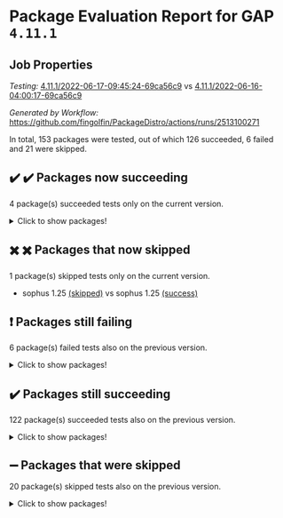 # Package Evaluation Report for GAP `4.11.1`

## Job Properties

*Testing:* [4.11.1/2022-06-17-09:45:24-69ca56c9](https://github.com/fingolfin/PackageDistro/blob/data/reports/4.11.1/2022-06-17-09:45:24-69ca56c9) vs [4.11.1/2022-06-16-04:00:17-69ca56c9](https://github.com/fingolfin/PackageDistro/blob/data/reports/4.11.1/2022-06-16-04:00:17-69ca56c9)

*Generated by Workflow:* https://github.com/fingolfin/PackageDistro/actions/runs/2513100271

In total, 153 packages were tested, out of which 126 succeeded, 6 failed and 21 were skipped.

## :heavy_check_mark: :heavy_check_mark: Packages now succeeding

4 package(s) succeeded tests only on the current version.
<details><summary>Click to show packages!</summary>

- fr 2.4.8 [(success)](https://github.com/fingolfin/PackageDistro/runs/6929871607?check_suite_focus=true) vs fr 2.4.8 [(failure)](https://github.com/fingolfin/PackageDistro/runs/6911782749?check_suite_focus=true)
- nconvex 2020.11-04 [(success)](https://github.com/fingolfin/PackageDistro/runs/6929874030?check_suite_focus=true) vs nconvex 2020.11-04 [(failure)](https://github.com/fingolfin/PackageDistro/runs/6911785713?check_suite_focus=true)
- polenta 1.3.10 [(success)](https://github.com/fingolfin/PackageDistro/runs/6929874847?check_suite_focus=true) vs polenta 1.3.10 [(failure)](https://github.com/fingolfin/PackageDistro/runs/6911786505?check_suite_focus=true)
- resclasses 4.7.2 [(success)](https://github.com/fingolfin/PackageDistro/runs/6929875928?check_suite_focus=true) vs resclasses 4.7.2 [(failure)](https://github.com/fingolfin/PackageDistro/runs/6911787081?check_suite_focus=true)
</details>

## :heavy_multiplication_x: :heavy_multiplication_x: Packages that now skipped

1 package(s) skipped tests only on the current version.
- sophus 1.25 [(skipped)](https://github.com/fingolfin/PackageDistro/runs/6929876849?check_suite_focus=true) vs sophus 1.25 [(success)](https://github.com/fingolfin/PackageDistro/runs/6911787692?check_suite_focus=true)

## :exclamation: Packages still failing

6 package(s) failed tests also on the previous version.
<details><summary>Click to show packages!</summary>

- fining 1.4.1 [(failure)](https://github.com/fingolfin/PackageDistro/runs/6929871361?check_suite_focus=true)
- francy 1.2.4 [(failure)](https://github.com/fingolfin/PackageDistro/runs/6929871663?check_suite_focus=true)
- hap 1.39 [(failure)](https://github.com/fingolfin/PackageDistro/runs/6929872171?check_suite_focus=true)
- normalizinterface 1.3.2 [(failure)](https://github.com/fingolfin/PackageDistro/runs/6929874234?check_suite_focus=true)
- packagemanager 1.2 [(failure)](https://github.com/fingolfin/PackageDistro/runs/6929874622?check_suite_focus=true)
- recog 1.3.2 [(failure)](https://github.com/fingolfin/PackageDistro/runs/6929875684?check_suite_focus=true)
</details>

## :heavy_check_mark: Packages still succeeding

122 package(s) succeeded tests also on the previous version.
<details><summary>Click to show packages!</summary>

- ace 5.4 [(success)](https://github.com/fingolfin/PackageDistro/runs/6929869566?check_suite_focus=true)
- aclib 1.3.2 [(success)](https://github.com/fingolfin/PackageDistro/runs/6929869630?check_suite_focus=true)
- agt 0.2 [(success)](https://github.com/fingolfin/PackageDistro/runs/6929869701?check_suite_focus=true)
- alnuth 3.2.1 [(success)](https://github.com/fingolfin/PackageDistro/runs/6929869759?check_suite_focus=true)
- anupq 3.2.6 [(success)](https://github.com/fingolfin/PackageDistro/runs/6929869821?check_suite_focus=true)
- atlasrep 2.1.2 [(success)](https://github.com/fingolfin/PackageDistro/runs/6929869891?check_suite_focus=true)
- autodoc 2022.03.10 [(success)](https://github.com/fingolfin/PackageDistro/runs/6929869946?check_suite_focus=true)
- automata 1.15 [(success)](https://github.com/fingolfin/PackageDistro/runs/6929870009?check_suite_focus=true)
- automgrp 1.3.2 [(success)](https://github.com/fingolfin/PackageDistro/runs/6929870072?check_suite_focus=true)
- autpgrp 1.10.2 [(success)](https://github.com/fingolfin/PackageDistro/runs/6929870135?check_suite_focus=true)
- cap 2022.05-09 [(success)](https://github.com/fingolfin/PackageDistro/runs/6929870179?check_suite_focus=true)
- caratinterface 2.3.3 [(success)](https://github.com/fingolfin/PackageDistro/runs/6929870223?check_suite_focus=true)
- cddinterface 2020.06.24 [(success)](https://github.com/fingolfin/PackageDistro/runs/6929870265?check_suite_focus=true)
- circle 1.6.5 [(success)](https://github.com/fingolfin/PackageDistro/runs/6929870299?check_suite_focus=true)
- classicpres 1.22 [(success)](https://github.com/fingolfin/PackageDistro/runs/6929870338?check_suite_focus=true)
- cohomolo 1.6.10 [(success)](https://github.com/fingolfin/PackageDistro/runs/6929870378?check_suite_focus=true)
- congruence 1.2.4 [(success)](https://github.com/fingolfin/PackageDistro/runs/6929870418?check_suite_focus=true)
- corelg 1.56 [(success)](https://github.com/fingolfin/PackageDistro/runs/6929870464?check_suite_focus=true)
- crime 1.6 [(success)](https://github.com/fingolfin/PackageDistro/runs/6929870504?check_suite_focus=true)
- crisp 1.4.5 [(success)](https://github.com/fingolfin/PackageDistro/runs/6929870546?check_suite_focus=true)
- crypting 0.10 [(success)](https://github.com/fingolfin/PackageDistro/runs/6929870590?check_suite_focus=true)
- cryst 4.1.24 [(success)](https://github.com/fingolfin/PackageDistro/runs/6929870622?check_suite_focus=true)
- crystcat 1.1.9 [(success)](https://github.com/fingolfin/PackageDistro/runs/6929870658?check_suite_focus=true)
- ctbllib 1.3.4 [(success)](https://github.com/fingolfin/PackageDistro/runs/6929870694?check_suite_focus=true)
- cubefree 1.19 [(success)](https://github.com/fingolfin/PackageDistro/runs/6929870734?check_suite_focus=true)
- curlinterface 2.2.2 [(success)](https://github.com/fingolfin/PackageDistro/runs/6929870775?check_suite_focus=true)
- cvec 2.7.5 [(success)](https://github.com/fingolfin/PackageDistro/runs/6929870829?check_suite_focus=true)
- datastructures 0.2.7 [(success)](https://github.com/fingolfin/PackageDistro/runs/6929870880?check_suite_focus=true)
- deepthought 1.0.5 [(success)](https://github.com/fingolfin/PackageDistro/runs/6929870914?check_suite_focus=true)
- design 1.7 [(success)](https://github.com/fingolfin/PackageDistro/runs/6929870949?check_suite_focus=true)
- difsets 2.3.1 [(success)](https://github.com/fingolfin/PackageDistro/runs/6929870991?check_suite_focus=true)
- digraphs 1.5.3 [(success)](https://github.com/fingolfin/PackageDistro/runs/6929871033?check_suite_focus=true)
- edim 1.3.5 [(success)](https://github.com/fingolfin/PackageDistro/runs/6929871073?check_suite_focus=true)
- example 4.3.1 [(success)](https://github.com/fingolfin/PackageDistro/runs/6929871118?check_suite_focus=true)
- factint 1.6.3 [(success)](https://github.com/fingolfin/PackageDistro/runs/6929871163?check_suite_focus=true)
- ferret 1.0.7 [(success)](https://github.com/fingolfin/PackageDistro/runs/6929871253?check_suite_focus=true)
- fga 1.4.0 [(success)](https://github.com/fingolfin/PackageDistro/runs/6929871297?check_suite_focus=true)
- float 1.0.3 [(success)](https://github.com/fingolfin/PackageDistro/runs/6929871418?check_suite_focus=true)
- format 1.4.3 [(success)](https://github.com/fingolfin/PackageDistro/runs/6929871468?check_suite_focus=true)
- forms 1.2.7 [(success)](https://github.com/fingolfin/PackageDistro/runs/6929871509?check_suite_focus=true)
- fplsa 1.2.5 [(success)](https://github.com/fingolfin/PackageDistro/runs/6929871570?check_suite_focus=true)
- fwtree 1.3 [(success)](https://github.com/fingolfin/PackageDistro/runs/6929871707?check_suite_focus=true)
- gbnp 1.0.5 [(success)](https://github.com/fingolfin/PackageDistro/runs/6929871752?check_suite_focus=true)
- generalizedmorphismsforcap 2022.05-01 [(success)](https://github.com/fingolfin/PackageDistro/runs/6929871790?check_suite_focus=true)
- genss 1.6.6 [(success)](https://github.com/fingolfin/PackageDistro/runs/6929871840?check_suite_focus=true)
- gradedringforhomalg 2022.03-01 [(success)](https://github.com/fingolfin/PackageDistro/runs/6929871882?check_suite_focus=true)
- grape 4.8.5 [(success)](https://github.com/fingolfin/PackageDistro/runs/6929871927?check_suite_focus=true)
- groupoids 1.69 [(success)](https://github.com/fingolfin/PackageDistro/runs/6929871975?check_suite_focus=true)
- grpconst 2.6.2 [(success)](https://github.com/fingolfin/PackageDistro/runs/6929872056?check_suite_focus=true)
- guarana 0.96.3 [(success)](https://github.com/fingolfin/PackageDistro/runs/6929872100?check_suite_focus=true)
- guava 3.16 [(success)](https://github.com/fingolfin/PackageDistro/runs/6929872136?check_suite_focus=true)
- hapcryst 0.1.14 [(success)](https://github.com/fingolfin/PackageDistro/runs/6929872212?check_suite_focus=true)
- hecke 1.5.3 [(success)](https://github.com/fingolfin/PackageDistro/runs/6929872254?check_suite_focus=true)
- help 3.5 [(success)](https://github.com/fingolfin/PackageDistro/runs/6929872294?check_suite_focus=true)
- idrel 2.43 [(success)](https://github.com/fingolfin/PackageDistro/runs/6929872338?check_suite_focus=true)
- images 1.3.1 [(success)](https://github.com/fingolfin/PackageDistro/runs/6929872383?check_suite_focus=true)
- intpic 0.2.4 [(success)](https://github.com/fingolfin/PackageDistro/runs/6929872426?check_suite_focus=true)
- io 4.7.2 [(success)](https://github.com/fingolfin/PackageDistro/runs/6929872465?check_suite_focus=true)
- irredsol 1.4.3 [(success)](https://github.com/fingolfin/PackageDistro/runs/6929872507?check_suite_focus=true)
- json 2.1.0 [(success)](https://github.com/fingolfin/PackageDistro/runs/6929872551?check_suite_focus=true)
- jupyterkernel 1.4.1 [(success)](https://github.com/fingolfin/PackageDistro/runs/6929872596?check_suite_focus=true)
- jupyterviz 1.5.1 [(success)](https://github.com/fingolfin/PackageDistro/runs/6929872651?check_suite_focus=true)
- kan 1.34 [(success)](https://github.com/fingolfin/PackageDistro/runs/6929872688?check_suite_focus=true)
- kbmag 1.5.9 [(success)](https://github.com/fingolfin/PackageDistro/runs/6929872732?check_suite_focus=true)
- laguna 3.9.5 [(success)](https://github.com/fingolfin/PackageDistro/runs/6929872776?check_suite_focus=true)
- liealgdb 2.2.1 [(success)](https://github.com/fingolfin/PackageDistro/runs/6929872808?check_suite_focus=true)
- liepring 2.6 [(success)](https://github.com/fingolfin/PackageDistro/runs/6929872870?check_suite_focus=true)
- liering 2.4.2 [(success)](https://github.com/fingolfin/PackageDistro/runs/6929872909?check_suite_focus=true)
- linearalgebraforcap 2022.05-04 [(success)](https://github.com/fingolfin/PackageDistro/runs/6929872947?check_suite_focus=true)
- loops 3.4.1 [(success)](https://github.com/fingolfin/PackageDistro/runs/6929872990?check_suite_focus=true)
- lpres 1.0.3 [(success)](https://github.com/fingolfin/PackageDistro/runs/6929873022?check_suite_focus=true)
- majoranaalgebras 1.4 [(success)](https://github.com/fingolfin/PackageDistro/runs/6929873091?check_suite_focus=true)
- mapclass 1.4.5 [(success)](https://github.com/fingolfin/PackageDistro/runs/6929873254?check_suite_focus=true)
- matgrp 0.64 [(success)](https://github.com/fingolfin/PackageDistro/runs/6929873388?check_suite_focus=true)
- modisom 2.5.2 [(success)](https://github.com/fingolfin/PackageDistro/runs/6929873642?check_suite_focus=true)
- modulepresentationsforcap 2022.05-03 [(success)](https://github.com/fingolfin/PackageDistro/runs/6929873847?check_suite_focus=true)
- monoidalcategories 2022.05-06 [(success)](https://github.com/fingolfin/PackageDistro/runs/6929873949?check_suite_focus=true)
- nilmat 1.4.1 [(success)](https://github.com/fingolfin/PackageDistro/runs/6929874115?check_suite_focus=true)
- nock 1.5 [(success)](https://github.com/fingolfin/PackageDistro/runs/6929874175?check_suite_focus=true)
- nq 2.5.8 [(success)](https://github.com/fingolfin/PackageDistro/runs/6929874294?check_suite_focus=true)
- numericalsgps 1.3.0 [(success)](https://github.com/fingolfin/PackageDistro/runs/6929874375?check_suite_focus=true)
- openmath 11.5.1 [(success)](https://github.com/fingolfin/PackageDistro/runs/6929874475?check_suite_focus=true)
- orb 4.8.4 [(success)](https://github.com/fingolfin/PackageDistro/runs/6929874539?check_suite_focus=true)
- patternclass 2.4.2 [(success)](https://github.com/fingolfin/PackageDistro/runs/6929874691?check_suite_focus=true)
- permut 2.0.4 [(success)](https://github.com/fingolfin/PackageDistro/runs/6929874781?check_suite_focus=true)
- polymaking 0.8.6 [(success)](https://github.com/fingolfin/PackageDistro/runs/6929874923?check_suite_focus=true)
- primgrp 3.4.2 [(success)](https://github.com/fingolfin/PackageDistro/runs/6929874991?check_suite_focus=true)
- profiling 2.5.0 [(success)](https://github.com/fingolfin/PackageDistro/runs/6929875107?check_suite_focus=true)
- qpa 1.33 [(success)](https://github.com/fingolfin/PackageDistro/runs/6929875191?check_suite_focus=true)
- quagroup 1.8.3 [(success)](https://github.com/fingolfin/PackageDistro/runs/6929875284?check_suite_focus=true)
- radiroot 2.9 [(success)](https://github.com/fingolfin/PackageDistro/runs/6929875372?check_suite_focus=true)
- rcwa 4.6.4 [(success)](https://github.com/fingolfin/PackageDistro/runs/6929875451?check_suite_focus=true)
- rds 1.8 [(success)](https://github.com/fingolfin/PackageDistro/runs/6929875578?check_suite_focus=true)
- repndecomp 1.2.1 [(success)](https://github.com/fingolfin/PackageDistro/runs/6929875762?check_suite_focus=true)
- repsn 3.1.0 [(success)](https://github.com/fingolfin/PackageDistro/runs/6929875841?check_suite_focus=true)
- scscp 2.3.1 [(success)](https://github.com/fingolfin/PackageDistro/runs/6929876112?check_suite_focus=true)
- semigroups 4.0.0 [(success)](https://github.com/fingolfin/PackageDistro/runs/6929876239?check_suite_focus=true)
- sglppow 2.2 [(success)](https://github.com/fingolfin/PackageDistro/runs/6929876333?check_suite_focus=true)
- sgpviz 0.999.5 [(success)](https://github.com/fingolfin/PackageDistro/runs/6929876413?check_suite_focus=true)
- simpcomp 2.1.14 [(success)](https://github.com/fingolfin/PackageDistro/runs/6929876479?check_suite_focus=true)
- singular 2020.12.18 [(success)](https://github.com/fingolfin/PackageDistro/runs/6929876555?check_suite_focus=true)
- sla 1.5.3 [(success)](https://github.com/fingolfin/PackageDistro/runs/6929876623?check_suite_focus=true)
- smallgrp 1.5 [(success)](https://github.com/fingolfin/PackageDistro/runs/6929876684?check_suite_focus=true)
- smallsemi 0.6.13 [(success)](https://github.com/fingolfin/PackageDistro/runs/6929876746?check_suite_focus=true)
- sonata 2.9.4 [(success)](https://github.com/fingolfin/PackageDistro/runs/6929876805?check_suite_focus=true)
- spinsym 1.5.2 [(success)](https://github.com/fingolfin/PackageDistro/runs/6929876903?check_suite_focus=true)
- symbcompcc 1.3.2 [(success)](https://github.com/fingolfin/PackageDistro/runs/6929876961?check_suite_focus=true)
- thelma 1.3 [(success)](https://github.com/fingolfin/PackageDistro/runs/6929877013?check_suite_focus=true)
- tomlib 1.2.9 [(success)](https://github.com/fingolfin/PackageDistro/runs/6929877058?check_suite_focus=true)
- toric 1.9.5 [(success)](https://github.com/fingolfin/PackageDistro/runs/6929877144?check_suite_focus=true)
- transgrp 3.6.2 [(success)](https://github.com/fingolfin/PackageDistro/runs/6929877211?check_suite_focus=true)
- ugaly 4.0.2 [(success)](https://github.com/fingolfin/PackageDistro/runs/6929877272?check_suite_focus=true)
- unipot 1.5 [(success)](https://github.com/fingolfin/PackageDistro/runs/6929877319?check_suite_focus=true)
- unitlib 4.1.0 [(success)](https://github.com/fingolfin/PackageDistro/runs/6929877370?check_suite_focus=true)
- utils 0.72 [(success)](https://github.com/fingolfin/PackageDistro/runs/6929877422?check_suite_focus=true)
- uuid 0.7 [(success)](https://github.com/fingolfin/PackageDistro/runs/6929877475?check_suite_focus=true)
- walrus 0.9991 [(success)](https://github.com/fingolfin/PackageDistro/runs/6929877533?check_suite_focus=true)
- wedderga 4.10.2 [(success)](https://github.com/fingolfin/PackageDistro/runs/6929877583?check_suite_focus=true)
- xmod 2.88 [(success)](https://github.com/fingolfin/PackageDistro/runs/6929877643?check_suite_focus=true)
- xmodalg 1.22 [(success)](https://github.com/fingolfin/PackageDistro/runs/6929877701?check_suite_focus=true)
- yangbaxter 0.10.0 [(success)](https://github.com/fingolfin/PackageDistro/runs/6929877740?check_suite_focus=true)
- zeromqinterface 0.13 [(success)](https://github.com/fingolfin/PackageDistro/runs/6929877807?check_suite_focus=true)
</details>

## :heavy_minus_sign: Packages that were skipped

20 package(s) skipped tests also on the previous version.
<details><summary>Click to show packages!</summary>

- 4ti2interface 2022.03-01 [(skipped)](https://github.com/fingolfin/PackageDistro/runs/6929808561?check_suite_focus=true)
- browse 1.8.14 [(skipped)](https://github.com/fingolfin/PackageDistro/runs/6929808561?check_suite_focus=true)
- examplesforhomalg 2022.03-01 [(skipped)](https://github.com/fingolfin/PackageDistro/runs/6929808561?check_suite_focus=true)
- gapdoc 1.6.5 [(skipped)](https://github.com/fingolfin/PackageDistro/runs/6929808561?check_suite_focus=true)
- gauss 2022.03-01 [(skipped)](https://github.com/fingolfin/PackageDistro/runs/6929808561?check_suite_focus=true)
- gaussforhomalg 2022.03-01 [(skipped)](https://github.com/fingolfin/PackageDistro/runs/6929808561?check_suite_focus=true)
- gradedmodules 2022.03-01 [(skipped)](https://github.com/fingolfin/PackageDistro/runs/6929808561?check_suite_focus=true)
- homalg 2022.03-01 [(skipped)](https://github.com/fingolfin/PackageDistro/runs/6929808561?check_suite_focus=true)
- homalgtocas 2022.03-01 [(skipped)](https://github.com/fingolfin/PackageDistro/runs/6929808561?check_suite_focus=true)
- io_forhomalg 2022.03-01 [(skipped)](https://github.com/fingolfin/PackageDistro/runs/6929808561?check_suite_focus=true)
- itc 1.5.1 [(skipped)](https://github.com/fingolfin/PackageDistro/runs/6929808561?check_suite_focus=true)
- localizeringforhomalg 2022.03-01 [(skipped)](https://github.com/fingolfin/PackageDistro/runs/6929808561?check_suite_focus=true)
- matricesforhomalg 2022.04-01 [(skipped)](https://github.com/fingolfin/PackageDistro/runs/6929808561?check_suite_focus=true)
- modules 2022.03-01 [(skipped)](https://github.com/fingolfin/PackageDistro/runs/6929808561?check_suite_focus=true)
- polycyclic 2.16 [(skipped)](https://github.com/fingolfin/PackageDistro/runs/6929808561?check_suite_focus=true)
- ringsforhomalg 2022.04-01 [(skipped)](https://github.com/fingolfin/PackageDistro/runs/6929808561?check_suite_focus=true)
- sco 2022.03-01 [(skipped)](https://github.com/fingolfin/PackageDistro/runs/6929808561?check_suite_focus=true)
- toolsforhomalg 2022.05-01 [(skipped)](https://github.com/fingolfin/PackageDistro/runs/6929808561?check_suite_focus=true)
- toricvarieties 2022.03.23 [(skipped)](https://github.com/fingolfin/PackageDistro/runs/6929808561?check_suite_focus=true)
- xgap 4.31 [(skipped)](https://github.com/fingolfin/PackageDistro/runs/6929808561?check_suite_focus=true)
</details>

